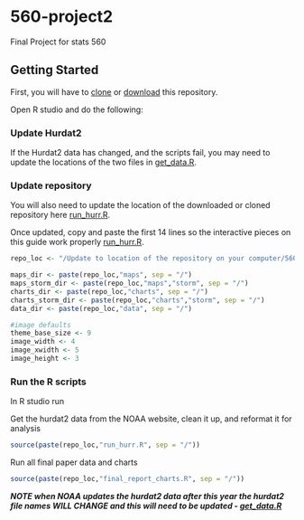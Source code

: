 # 560-project2
Final Project for stats 560

## Getting Started
First, you will have to [clone](https://github.com/daveism/560-prez) or [download](https://github.com/daveism/560-prez/archive/master.zip) this repository.

Open R studio and do the following:

### Update Hurdat2
If the Hurdat2 data has changed, and the scripts fail, you may need to update the locations of the two files in [get_data.R](get_data.R#L7-L8).  


### Update repository
You will also need to update the location of the downloaded or cloned repository here [run_hurr.R](run_hurr.R#L1).  

Once updated, copy and paste the first 14 lines so the interactive pieces on this guide work properly [run_hurr.R](https://github.com/daveism/560-project2/blob/master/run_hurr.R#L1:L14).

```r
repo_loc <- "/Update to location of the repository on your computer/560-prez"

maps_dir <- paste(repo_loc,"maps", sep = "/")
maps_storm_dir <- paste(repo_loc,"maps","storm", sep = "/")
charts_dir <- paste(repo_loc,"charts", sep = "/")
charts_storm_dir <- paste(repo_loc,"charts","storm", sep = "/")
data_dir <- paste(repo_loc,"data", sep = "/")

#image defaults
theme_base_size <- 9
image_width <- 4
image_xwidth <- 5
image_height <- 3

```

### Run the R scripts
In R studio run

Get the hurdat2 data from the NOAA website, clean it up, and reformat it for analysis
```r
source(paste(repo_loc,"run_hurr.R", sep = "/"))
```

Run all final paper data and charts
```r
source(paste(repo_loc,"final_report_charts.R", sep = "/"))
```


***NOTE when NOAA updates the hurdat2 data after this year the hurdat2 file names WILL CHANGE and this will need to be updated - [get_data.R](get_data.R)***
